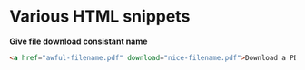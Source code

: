 # Various HTML snippets

**Give file download consistant name**

```html
<a href="awful-filename.pdf" download="nice-filename.pdf">Download a PDF</a>
```
